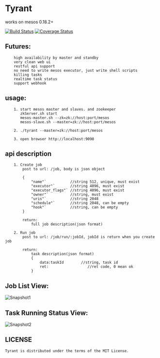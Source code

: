 Tyrant
======
works on mesos 0.18.2+

[![Build Status](https://drone.io/github.com/ngaut/tyrant/status.png)](https://drone.io/github.com/ngaut/tyrant/latest)
[![Coverage Status](https://coveralls.io/repos/ngaut/tyrant/badge.png?branch=master)](https://coveralls.io/r/ngaut/tyrant)


## Futures:
		high availability by master and standby
		very clean web ui
		restful api support
		no need to write mesos executor, just write shell scripts
		killing tasks
		realtime task status
		support webhook 


## usage:
		1. start mesos master and slaves. and zookeeper
		   zkServer.sh start
		   mesos-master.sh --zk=zk://host:port/mesos
		   mesos-slave.sh --master=zk://host:port/mesos

		2. ./tyrant --master=zk://host:port/mesos

		3. open browser http://localhost:9090

## api description
		1. Create job
			post to url: /job, body is json object
			
			{
				"name"`           //string 512, unique, must exist
				"executor"`       //string 4096, must exist
				"executor_flags"` //string 4096, must exist
				"owner"`          //string, must exist
				"uris"`           //string 2048
				"schedule"`       //string 2048, can be empty
				"hook"`           //string, can be empty
			}
			
			return:
				full job description(json format)

		2. Run job
			post to url: /job/run/:jobId, jobId is return when you create job
			
			return:
				task description(json format)
				{
				    data:taskId        //string, task id
				    ret:				  //ret code, 0 mean ok
				}



## Job List View:

![Snapshot1](https://raw.githubusercontent.com/ngaut/tyrant/master/docs/snapshot/snapshot-1.png)

## Task Running Status View:

![Snapshot2](https://raw.githubusercontent.com/ngaut/tyrant/master/docs/snapshot/snapshot-3.png)




	
## LICENSE

	Tyrant is distributed under the terms of the MIT License. 

